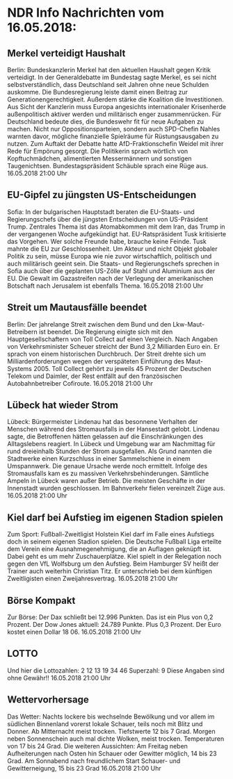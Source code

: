 # NDR Info Nachrichten vom 16.05.2018:


## Merkel verteidigt Haushalt
Berlin:	Bundeskanzlerin Merkel hat den aktuellen Haushalt gegen Kritik verteidigt. In der Generaldebatte im Bundestag sagte Merkel, es sei nicht selbstverständlich, dass Deutschland seit Jahren ohne neue Schulden auskomme. Die Bundesregierung leiste damit einen Beitrag zur Generationengerechtigkeit. Außerdem stärke die Koalition die Investitionen. Aus Sicht der Kanzlerin muss Europa angesichts internationaler Krisenherde außenpolitisch aktiver werden und militärisch enger zusammenrücken. Für Deutschland bedeute dies, die Bundeswehr fit für neue Aufgaben zu machen. Nicht nur Oppositionsparteien, sondern auch SPD-Chefin Nahles warnten davor, mögliche finanzielle Spielräume für Rüstungsausgaben zu nutzen. Zum Auftakt der Debatte hatte AfD-Fraktionschefin Weidel mit ihrer Rede für Empörung gesorgt. Die Politikerin sprach wörtlich von Kopftuchmädchen, alimentierten Messermännern und sonstigen Taugenichtsen. Bundestagspräsident Schäuble sprach eine Rüge aus. 16.05.2018 21:00 Uhr 

## EU-Gipfel zu jüngsten US-Entscheidungen
Sofia: In der bulgarischen Hauptstadt beraten die EU-Staats- und Regierungschefs über die jüngsten Entscheidungen von US-Präsident Trump. Zentrales Thema ist das Atomabkommen mit dem Iran, das Trump in der vergangenen Woche aufgekündigt hat. EU-Ratspräsident Tusk kritisierte das Vorgehen. Wer solche Freunde habe, brauche keine Feinde. Tusk mahnte die EU zur Geschlossenheit. Um Akteur und nicht Objekt globaler Politik zu sein, müsse Europa wie nie zuvor wirtschaftlich, politisch und auch militärisch geeint sein. Die Staats- und Regierungschefs sprechen in Sofia auch über die geplanten US-Zölle auf Stahl und Aluminium aus der EU. Die Gewalt im Gazastreifen nach der Verlegung der amerikanischen Botschaft nach Jerusalem ist ebenfalls Thema. 16.05.2018 21:00 Uhr 

## Streit um Mautausfälle beendet
Berlin: Der jahrelange Streit zwischen dem Bund und den Lkw-Maut-Betreibern ist beendet. Die Regierung einigte sich mit den Hauptgesellschaftern von Toll Collect auf einen Vergleich. Nach Angaben von Verkehrsminister Scheuer streicht der Bund 3,2 Milliarden Euro ein. Er sprach von einem historischen Durchbruch. Der Streit drehte sich um Milliardenforderungen wegen der verspäteten Einführung des Maut-Systems 2005. Toll Collect gehört zu jeweils 45 Prozent der Deutschen Telekom und Daimler, der Rest entfällt auf den französischen Autobahnbetreiber Cofiroute. 16.05.2018 21:00 Uhr 

## Lübeck hat wieder Strom
Lübeck:		Bürgermeister Lindenau hat das besonnene Verhalten der Menschen während des Stromausfalls in der Hansestadt gelobt. Lindenau sagte, die Betroffenen hätten gelassen auf die Einschränkungen des Alltagslebens reagiert. In Lübeck und Umgebung war am Nachmittag für rund dreieinhalb Stunden der Strom ausgefallen. Als Grund nannten die  Stadtwerke einen Kurzschluss in einer Sammelschiene in einem Umspannwerk. Die genaue Ursache werde noch ermittelt. Infolge des Stromausfalls kam es zu massiven Verkehrsbehinderungen. Sämtliche Ampeln in Lübeck waren außer Betrieb. Die meisten Geschäfte in der Innenstadt wurden geschlossen. Im Bahnverkehr fielen vereinzelt Züge aus. 16.05.2018 21:00 Uhr 

## Kiel darf bei Aufstieg im eigenen Stadion spielen
Zum Sport:	Fußball-Zweitligist Holstein Kiel darf im Falle eines Aufstiegs doch in seinem eigenen Stadion spielen. Die Deutsche Fußball Liga erteilte dem Verein eine Ausnahmegenehmigung, die an Auflagen geknüpft ist. Dabei geht es um mehr Zuschauerplätze. Kiel spielt in der Relegation noch gegen den VfL Wolfsburg um den Aufstieg. Beim Hamburger SV heißt der Trainer auch weiterhin Christian Titz. Er unterschrieb bei dem künftigen Zweitligisten einen Zweijahresvertrag. 16.05.2018 21:00 Uhr 

## Börse Kompakt
Zur Börse: Der Dax schließt bei 12.996 Punkten. Das ist ein Plus von 0,2 Prozent. Der Dow Jones aktuell: 24.789 Punkte. Plus 0,3 Prozent. Der Euro kostet einen Dollar 18 06. 16.05.2018 21:00 Uhr 

## LOTTO
Und hier die Lottozahlen:
2	12      13      19	 34	      46
Superzahl:		9
Diese Angaben sind ohne Gewähr!! 16.05.2018 21:00 Uhr 

## Wettervorhersage
Das Wetter:
Nachts lockere bis wechselnde Bewölkung und vor allem im südlichen Binnenland vorerst lokale Schauer, teils noch mit Blitz und Donner. Ab Mitternacht meist trocken. Tiefstwerte 12 bis 7 Grad. Morgen neben Sonnenschein auch mal dichte Wolken, meist trocken. Temperaturen von 17 bis 24 Grad. Die weiteren Aussichten: Am Freitag neben Aufheiterungen nach Osten hin Schauer oder Gewitter möglich, 14 bis 23 Grad. Am Sonnabend nach freundlichem Start Schauer- und Gewitterneigung, 15 bis 23 Grad 16.05.2018 21:00 Uhr 
